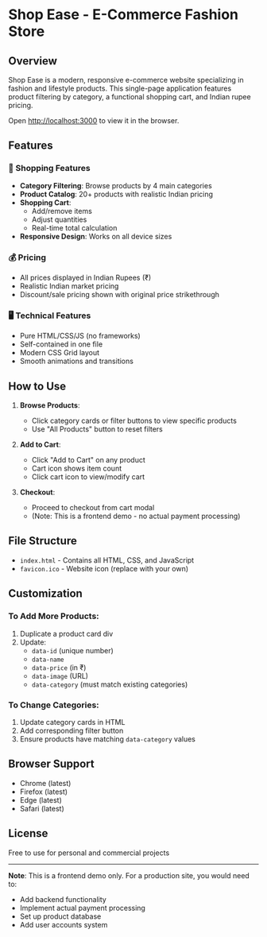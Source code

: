 # Shop Ease - E-Commerce Fashion Store

## Overview
Shop Ease is a modern, responsive e-commerce website specializing in fashion and lifestyle products. This single-page application features product filtering by category, a functional shopping cart, and Indian rupee pricing.

Open [http://localhost:3000](http://localhost:3000) to view it in the browser.
## Features

### 🛒 Shopping Features
- **Category Filtering**: Browse products by 4 main categories
- **Product Catalog**: 20+ products with realistic Indian pricing
- **Shopping Cart**:
  - Add/remove items
  - Adjust quantities
  - Real-time total calculation
- **Responsive Design**: Works on all device sizes

### 💰 Pricing
- All prices displayed in Indian Rupees (₹)
- Realistic Indian market pricing
- Discount/sale pricing shown with original price strikethrough

### 🖥️ Technical Features
- Pure HTML/CSS/JS (no frameworks)
- Self-contained in one file
- Modern CSS Grid layout
- Smooth animations and transitions

## How to Use

1. **Browse Products**:
   - Click category cards or filter buttons to view specific products
   - Use "All Products" button to reset filters

2. **Add to Cart**:
   - Click "Add to Cart" on any product
   - Cart icon shows item count
   - Click cart icon to view/modify cart

3. **Checkout**:
   - Proceed to checkout from cart modal
   - (Note: This is a frontend demo - no actual payment processing)

## File Structure
- `index.html` - Contains all HTML, CSS, and JavaScript
- `favicon.ico` - Website icon (replace with your own)

## Customization

### To Add More Products:
1. Duplicate a product card div
2. Update:
   - `data-id` (unique number)
   - `data-name`
   - `data-price` (in ₹)
   - `data-image` (URL)
   - `data-category` (must match existing categories)

### To Change Categories:
1. Update category cards in HTML
2. Add corresponding filter button
3. Ensure products have matching `data-category` values

## Browser Support
- Chrome (latest)
- Firefox (latest)
- Edge (latest)
- Safari (latest)

## License
Free to use for personal and commercial projects

---

**Note**: This is a frontend demo only. For a production site, you would need to:
- Add backend functionality
- Implement actual payment processing
- Set up product database
- Add user accounts system
